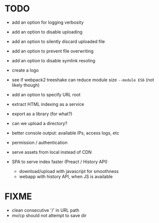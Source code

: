 # TODO

- add an option for logging verbosity
- add an option to disable uploading
- add an option to silently discard uploaded file
- add an option to prevent file overwriting
- add an option to disable symlink resoling
- create a logo
- see if webpack2 treeshake can reduce module size `--module ES6` (not likely though)
- add an option to specify URL root
- extract HTML indexing as a service
- export as a library (for what?)
- can we upload a directory?
- better console output: available IPs, access logs, etc
- permission / authentication
- serve assets from local instead of CDN

- SPA to serve index faster (Preact / History API)
    - download/upload with javascript for smoothness
    - webapp with history API, when JS is available

# FIXME

- clean consecutive '/' in URL path
- mv/cp should not attempt to save dir